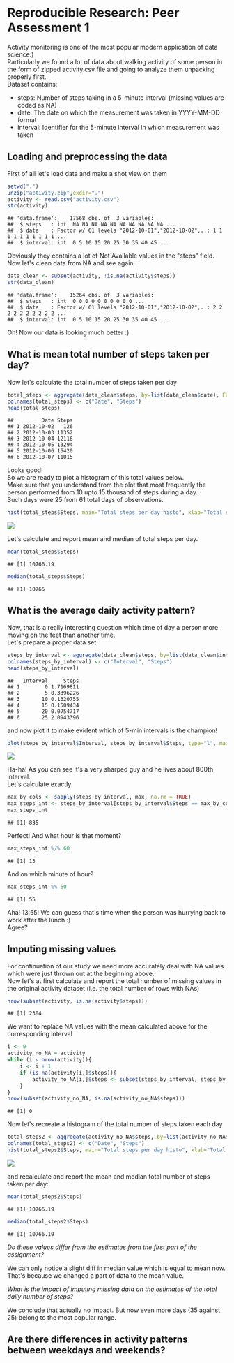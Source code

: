# Reproducible Research: Peer Assessment 1


Activity monitoring is one of the most popular modern application of data science:)  
Particularly we found a lot of data about walking activity of some person in the form of zipped activity.csv file and going to analyze them unpacking properly first.  
Dataset contains:  
- steps: Number of steps taking in a 5-minute interval (missing values are coded as NA)  
- date: The date on which the measurement was taken in YYYY-MM-DD format  
- interval: Identifier for the 5-minute interval in which measurement was taken  

## Loading and preprocessing the data

First of all let's load data and make a shot view on them

```r
setwd(".")
unzip("activity.zip",exdir=".")
activity <- read.csv("activity.csv")
str(activity)
```

```
## 'data.frame':	17568 obs. of  3 variables:
##  $ steps   : int  NA NA NA NA NA NA NA NA NA NA ...
##  $ date    : Factor w/ 61 levels "2012-10-01","2012-10-02",..: 1 1 1 1 1 1 1 1 1 1 ...
##  $ interval: int  0 5 10 15 20 25 30 35 40 45 ...
```
Obviously they contains a lot of Not Available values in the "steps" field.  
Now let's clean data from NA and see again.

```r
data_clean <- subset(activity, !is.na(activity$steps))
str(data_clean)
```

```
## 'data.frame':	15264 obs. of  3 variables:
##  $ steps   : int  0 0 0 0 0 0 0 0 0 0 ...
##  $ date    : Factor w/ 61 levels "2012-10-01","2012-10-02",..: 2 2 2 2 2 2 2 2 2 2 ...
##  $ interval: int  0 5 10 15 20 25 30 35 40 45 ...
```
Oh! Now our data is looking much better :)  
  


## What is mean total number of steps taken per day?
Now let's calculate the total number of steps taken per day

```r
total_steps <- aggregate(data_clean$steps, by=list(data_clean$date), FUN=sum)
colnames(total_steps) <- c("Date", "Steps")
head(total_steps)
```

```
##         Date Steps
## 1 2012-10-02   126
## 2 2012-10-03 11352
## 3 2012-10-04 12116
## 4 2012-10-05 13294
## 5 2012-10-06 15420
## 6 2012-10-07 11015
```

Looks good!  
So we are ready to plot a histogram of this total values below.  
Make sure that you understand from the plot that most frequently the person performed from 10 upto 15 thousand of steps during a day.  
Such days were 25 from 61 total days of observations.


```r
hist(total_steps$Steps, main="Total steps per day histo", xlab="Total steps", ylab="Days")
```

![](PA1_template_files/figure-html/unnamed-chunk-4-1.png) 

Let's calculate and report mean and median of total steps per day.

```r
mean(total_steps$Steps)
```

```
## [1] 10766.19
```


```r
median(total_steps$Steps)
```

```
## [1] 10765
```



## What is the average daily activity pattern?
Now, that is a really interesting question which time of day a person more moving on the feet than another time.  
Let's prepare a proper data set

```r
steps_by_interval <- aggregate(data_clean$steps, by=list(data_clean$interval), FUN=mean)
colnames(steps_by_interval) <- c("Interval", "Steps")
head(steps_by_interval)
```

```
##   Interval     Steps
## 1        0 1.7169811
## 2        5 0.3396226
## 3       10 0.1320755
## 4       15 0.1509434
## 5       20 0.0754717
## 6       25 2.0943396
```

and now plot it to make evident which of 5-min intervals is the champion!

```r
plot(steps_by_interval$Interval, steps_by_interval$Steps, type="l", main="Average steps by intervals", xlab="5-min interval", ylab="Steps")
```

![](PA1_template_files/figure-html/unnamed-chunk-8-1.png) 

Ha-ha! As you can see it's a very sharped guy and he lives about 800th interval.  
Let's calculate exactly

```r
max_by_cols <- sapply(steps_by_interval, max, na.rm = TRUE)
max_steps_int <- steps_by_interval[steps_by_interval$Steps == max_by_cols[2],][[1]]
max_steps_int
```

```
## [1] 835
```

Perfect! And what hour is that moment?

```r
max_steps_int %/% 60
```

```
## [1] 13
```

And on which minute of hour?

```r
max_steps_int %% 60
```

```
## [1] 55
```

Aha! 13:55! We can guess that's time when the person was hurrying back to work after the lunch :)  
Agree?  



## Imputing missing values
For continuation of our study we need more accurately deal with NA values which were just thrown out at the beginning above.  
Now let's at first calculate and report the total number of missing values in the original activity dataset (i.e. the total number of rows with NAs)

```r
nrow(subset(activity, is.na(activity$steps)))
```

```
## [1] 2304
```
We want to replace NA values with the mean calculated above for the corresponding interval

```r
i <- 0
activity_no_NA = activity
while (i < nrow(activity)){
    i <- i + 1
    if (is.na(activity[i,]$steps)){
        activity_no_NA[i,]$steps <- subset(steps_by_interval, steps_by_interval$Interval == activity[i,]$interval)[[2]]
    }     
}
nrow(subset(activity_no_NA, is.na(activity_no_NA$steps)))
```

```
## [1] 0
```

Now let's recreate a histogram of the total number of steps taken each day 


```r
total_steps2 <- aggregate(activity_no_NA$steps, by=list(activity_no_NA$date), FUN=sum)
colnames(total_steps2) <- c("Date", "Steps")
hist(total_steps2$Steps, main="Total steps per day histo", xlab="Total steps", ylab="Days")
```

![](PA1_template_files/figure-html/unnamed-chunk-14-1.png) 

and recalculate and report the mean and median total number of steps taken per day: 


```r
mean(total_steps2$Steps)
```

```
## [1] 10766.19
```


```r
median(total_steps2$Steps)
```

```
## [1] 10766.19
```

*Do these values differ from the estimates from the first part of the assignment?*  

We can only notice a slight diff in median value which is equal to mean now. That's because we changed a part of data to the mean value.  

*What is the impact of imputing missing data on the estimates of the total daily number of steps?*  

We conclude that actually no impact. But now even more days (35 against 25) belong to the most popular range.  



## Are there differences in activity patterns between weekdays and weekends?

